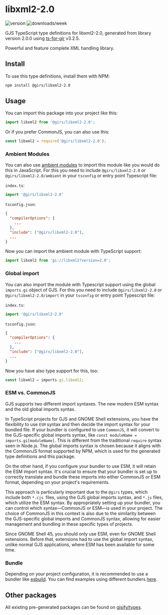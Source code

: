 
# libxml2-2.0

![version](https://img.shields.io/npm/v/@girs/libxml2-2.0)
![downloads/week](https://img.shields.io/npm/dw/@girs/libxml2-2.0)


GJS TypeScript type definitions for libxml2-2.0, generated from library version 2.0.0 using [ts-for-gir](https://github.com/gjsify/ts-for-gir) v3.2.5.

Powerful and feature complete XML handling library.

## Install

To use this type definitions, install them with NPM:
```bash
npm install @girs/libxml2-2.0
```

## Usage

You can import this package into your project like this:
```ts
import libxml2 from '@girs/libxml2-2.0';
```

Or if you prefer CommonJS, you can also use this:
```ts
const libxml2 = require('@girs/libxml2-2.0');
```

### Ambient Modules

You can also use [ambient modules](https://github.com/gjsify/ts-for-gir/tree/main/packages/cli#ambient-modules) to import this module like you would do this in JavaScript.
For this you need to include `@girs/libxml2-2.0` or `@girs/libxml2-2.0/ambient` in your `tsconfig` or entry point Typescript file:

`index.ts`:
```ts
import '@girs/libxml2-2.0'
```

`tsconfig.json`:
```json
{
  "compilerOptions": {
    ...
  },
  "include": ["@girs/libxml2-2.0"],
  ...
}
```

Now you can import the ambient module with TypeScript support: 

```ts
import libxml2 from 'gi://libxml2?version=2.0';
```

### Global import

You can also import the module with Typescript support using the global `imports.gi` object of GJS.
For this you need to include `@girs/libxml2-2.0` or `@girs/libxml2-2.0/import` in your `tsconfig` or entry point Typescript file:

`index.ts`:
```ts
import '@girs/libxml2-2.0'
```

`tsconfig.json`:
```json
{
  "compilerOptions": {
    ...
  },
  "include": ["@girs/libxml2-2.0"],
  ...
}
```

Now you have also type support for this, too:

```ts
const libxml2 = imports.gi.libxml2;
```


### ESM vs. CommonJS

GJS supports two different import syntaxes. The new modern ESM syntax and the old global imports syntax.

In TypeScript projects for GJS and GNOME Shell extensions, you have the flexibility to use `ESM` syntax and then decide the import syntax for your bundled file. If your bundler is configured to use `CommonJS`, it will convert to the GJS-specific global imports syntax, like `const moduleName = imports.gi[moduleName]`. This is different from the traditional `require` syntax seen in Node.js. The global imports syntax is chosen because it aligns with the CommonJS format supported by NPM, which is used for the generated type definitions and this package.

On the other hand, if you configure your bundler to use ESM, it will retain the ESM import syntax. It's crucial to ensure that your bundler is set up to correctly translate and bundle these imports into either CommonJS or ESM format, depending on your project's requirements.

This approach is particularly important due to the `@girs` types, which include both `*.cjs `files, using the GJS global imports syntax, and `*.js` files, which utilize the ESM syntax. By appropriately setting up your bundler, you can control which syntax—CommonJS or ESM—is used in your project. The choice of CommonJS in this context is also due to the similarity between the GJS-specific global imports and CommonJS syntax, allowing for easier management and bundling in these specific types of projects.

Since GNOME Shell 45, you should only use ESM, even for GNOME Shell extensions. Before that, extensions had to use the global import syntax, unlike normal GJS applications, where ESM has been available for some time.

### Bundle

Depending on your project configuration, it is recommended to use a bundler like [esbuild](https://esbuild.github.io/). You can find examples using different bundlers [here](https://github.com/gjsify/ts-for-gir/tree/main/examples).

## Other packages

All existing pre-generated packages can be found on [gjsify/types](https://github.com/gjsify/types).

